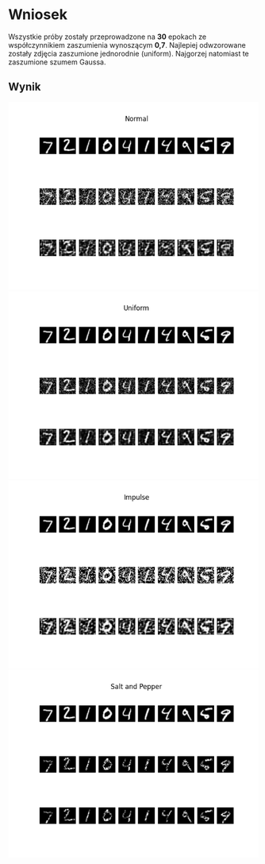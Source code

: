 # Wniosek

Wszystkie próby zostały przeprowadzone na **30** epokach ze współczynnikiem zaszumienia wynoszącym **0,7**.
Najlepiej odwzorowane zostały zdjęcia zaszumione jednorodnie (uniform). 
Najgorzej natomiast te zaszumione szumem Gaussa.

## Wynik

![](./assets/plot-1.png)
![](./assets/plot-2.png)
![](./assets/plot-3.png)
![](./assets/plot-4.png)
